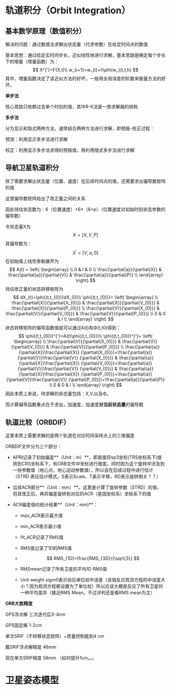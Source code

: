 # 轨道积分（Orbit Integration）



## 基本数学原理（数值积分）

解决的问题：通过数值法求解出状态量（代求参数）在给定时间点的数值

基本思想：通过给定实时间步长，近似线性地进行求解，基本思路是确定每个步长下的增量（增量函数）为：
$$
X^{'}=F(X,t)\\
w_{i+1}=w_{i}+h\phi(w_{i},t,h)
$$
其中，增量函数决定了该近似方法的好坏，一般用全局误差的阶数来衡量方法的好坏。

**单步法**

核心思路只依赖过去单个时刻的值，其中R-K法是一族求解器的统称

**多步法**

分为显示和隐式两种方法，通常结合两种方法进行求解，即预报-校正过程：

预测：利用显示多步法进行求解

校正：利用显示多步法求得的预报值，再利用隐式多步法进行求解

## 导航卫星轨道积分

除了需要求解出状态量（位置、速度）在后续时间点的值，还需要求出偏导数矩阵的值

这里偏导数矩阵给出了改正量之间的关系

因此待估状态数为：6（位置速度）+6*（6+p）（位置速度对初始时刻状态参数的偏导数）

令状态量X为
$$
X=[X,V,P]
$$
其偏导数为：
$$
X^{'}=[V,a,0]
$$
在初始值上线性泰勒展开为
$$
A(t) =
\left( \begin{array} \\
0 & I & 0 \\
\frac{\partial{a}}{\partial{X}} & \frac{\partial{a}}{\partial{V}} & \frac{\partial{a}}{\partial{P}} \\
\end{array} \right)
$$
待估改正量的状态转移矩阵为
$$
dX_{t}=\phi{(t,t_{0})}dX_{0}\\
\phi{(t,t_{0})}=
\left( \begin{array} \\
\frac{\partial{X}}{\partial{X_{0}}} & \frac{\partial{X}}{\partial{V_{0}}} & \frac{\partial{X}}{\partial{P_{0}}} \\
\frac{\partial{V}}{\partial{X_{0}}} & \frac{\partial{V}}{\partial{V_{0}}} & \frac{\partial{V}}{\partial{P_{0}}} \\
0 & 0 & I \\
\end{array} \right)
$$
状态转移矩阵的偏导函数值就可以通过A(t)和Φ(t,t0)得到：
$$
\phi{(t,t_{0})}^{'}=A(t)\phi{(t,t_{0})}\\
\phi{(t,t_{0})}^{'}=
\left( \begin{array} \\
\frac{\partial{V}}{\partial{X_{0}}} & \frac{\partial{V}}{\partial{V_{0}}} & \frac{\partial{V}}{\partial{P_{0}}} \\
\frac{\partial{a}}{\partial{X}}\frac{\partial{X}} {\partial{X_{0}}}+\frac{\partial{a}}{\partial{V}}\frac{\partial{V}} {\partial{X_{0}}} & \frac{\partial{a}}{\partial{X}}\frac{\partial{X}} {\partial{V_{0}}}+\frac{\partial{a}}{\partial{V}}\frac{\partial{V}} {\partial{V_{0}}} & \frac{\partial{a}}{\partial{X}}\frac{\partial{X}} {\partial{P_{0}}}+\frac{\partial{a}}{\partial{V}}\frac{\partial{V}} {\partial{P_{0}}}+\frac{\partial{a}}{\partial{P}} \\
0 & 0 & I \\
\end{array} \right)
$$
因此本质上来说，待求解的状态量包括：X,V,以及Φ。

而计算偏导函数重点在于求出，加速度，加速度**对当前状态量**的偏导数

## 轨道比较（ORBDIF）

这里本质上需要求解的是两个轨道在对应时间采样点上的三维偏差

ORBDIF文件分为三个部分：

* APRI记录了初始偏差**（Unit：m）**，即直接将sp3坐标(TRS坐标系下)旋转到CRS坐标系下，和ORB文件中坐标进行做差。同时因为这个旋转中涉及到一些参数值（地心点，地心运动参数值），所以会在后续过程中进行估计（STRD 表征估计模式，S表示Scale，T表示平移，RD表示旋转相关？？）
* 后续ACR部分**（Unit：mm）**。这里是计算了旋转参数（STRD）的值，将其改正后，再将偏差旋转到对应的ACR（星固坐标系）坐标系下的值

* ACR偏差值的统计结果**（Unit：mm)**：
  * max_ACR表示最大值
  
  * min_ACR表示最小值
  
  * fit_ACR记录了RMS值
  
  * RMS值记录了1D的RMS值
  
  * $$
    RMS_{1D}=\frac{RMS_{3D}}{\sqrt{3}}
    $$
  
  * RMSmean记录了所有卫星的平均1D RMS值
  
  * Unit weight sigm0表示验后单位权中误差（该值反应观测方程的中误差大小？因为观测方程都设置为了单位权）所以应该大概是反应了所有卫星的一种平均差异（接近RMS Mean，不过评判还是看RMS mean为主）

**ORB大致精度**

GPS浮点解 三次迭代后3-4cm

GPS固定解 1-2cm

单次SRIF（不转移状态矩阵）+质量控制能到4 cm

戴SRIF浮点解精度 46mm

现在单次SRIF精度 58mm （如何提升1cm。。。



# 卫星姿态模型

